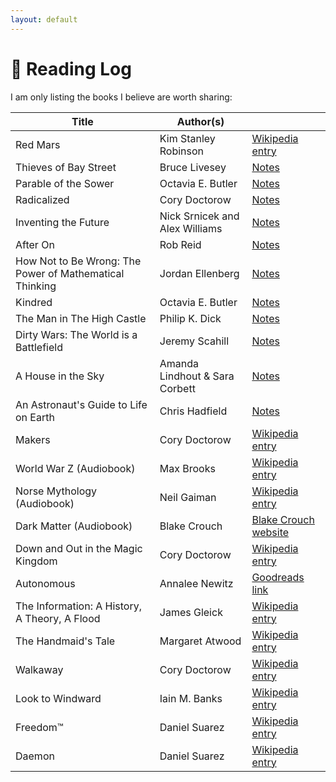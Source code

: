 ```yaml
---
layout: default
---
```


# 📖 Reading Log

I am only listing the books I believe are worth sharing:

| Title                                                    | Author(s)                      |                                                                                                |
|----------------------------------------------------------|--------------------------------|:-----------------------------------------------------------------------------------------------|
| Red Mars                                                 | Kim Stanley Robinson           | [Wikipedia entry](https://en.wikipedia.org/wiki/Mars_trilogy)                                  |
| Thieves of Bay Street                                    | Bruce Livesey                  | [Notes](/posts/thieves-bay-street)                                                             |
| Parable of the Sower                                     | Octavia E. Butler              | [Notes](/posts/parable-of-the-sower)                                                           |
| Radicalized                                              | Cory Doctorow                  | [Notes](/posts/radicalized)                                                                    |
| Inventing the Future                                     | Nick Srnicek and Alex Williams | [Notes](/posts/inventing-the-future)                                                           |
| After On                                                 | Rob Reid                       | [Notes](/posts/after-on)                                                                       |
| How Not to Be Wrong: The Power  of Mathematical Thinking | Jordan Ellenberg               | [Notes](/posts/how-not-to-be-wrong)                                                            |
| Kindred                                                  | Octavia E. Butler              | [Notes](/posts/kindred)                                                                        |
| The Man in The High Castle                               | Philip K. Dick                 | [Notes](/posts/man-in-high-castle)                                                             |
| Dirty Wars: The World is a Battlefield                   | Jeremy Scahill                 | [Notes](/posts/dirty-wars)                                                                     |
| A House in the Sky                                       | Amanda Lindhout & Sara Corbett | [Notes](/posts/house-in-the-sky)                                                               |
| An Astronaut's Guide to Life on Earth                    | Chris Hadfield                 | [Notes](/posts/astronauts-guide-to-life)                                                       |
| Makers                                                   | Cory Doctorow                  | [Wikipedia entry](https://en.wikipedia.org/wiki/Makers_(novel))                                |
| World War Z (Audiobook)                                  | Max Brooks                     | [Wikipedia entry](https://en.wikipedia.org/wiki/World_War_Z)                                   |
| Norse Mythology (Audiobook)                              | Neil Gaiman                    | [Wikipedia entry](https://en.wikipedia.org/wiki/Norse_Mythology_(Neil_Gaiman))                 |
| Dark Matter (Audiobook)                                  | Blake Crouch                   | [Blake Crouch website](http://blakecrouch.com/dark-matter.php)                                 |
| Down and Out in the Magic Kingdom                        | Cory Doctorow                  | [Wikipedia entry](https://en.wikipedia.org/wiki/Down_and_Out_in_the_Magic_Kingdom)             |
| Autonomous                                               | Annalee Newitz                 | [Goodreads link](https://www.goodreads.com/book/show/28209634-autonomous)                      |
| The Information: A History, A Theory, A Flood            | James Gleick                   | [Wikipedia entry](https://en.wikipedia.org/wiki/The_Information:_A_History,_a_Theory,_a_Flood) |
| The Handmaid's Tale                                      | Margaret Atwood                | [Wikipedia entry](https://en.wikipedia.org/wiki/The_Handmaid%27s_Tale)                         |
| Walkaway                                                 | Cory Doctorow                  | [Wikipedia entry](https://en.wikipedia.org/wiki/Walkaway_(Doctorow_novel))                     |
| Look to Windward                                         | Iain M. Banks                  | [Wikipedia entry](https://en.wikipedia.org/wiki/Look_to_Windward)                              |
| Freedom™                                                 | Daniel Suarez                  | [Wikipedia entry](https://en.wikipedia.org/wiki/Freedom%E2%84%A2)                              |
| Daemon                                                   | Daniel Suarez                  | [Wikipedia entry](https://en.wikipedia.org/wiki/Daemon_(novel_series))                         |

